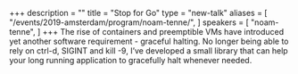 +++
description = ""
title = "Stop for Go"
type = "new-talk"
aliases = [
        "/events/2019-amsterdam/program/noam-tenne/",
]
speakers = [
        "noam-tenne",
]
+++
The rise of containers and preemptible VMs have introduced yet another software requirement - graceful halting. No longer being able to rely on ctrl-d, SIGINT and kill -9, I’ve developed a small library that can help your long running application to gracefully halt whenever needed.